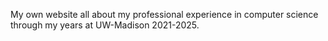My own website all about my professional experience in computer science through my years at UW-Madison 2021-2025.